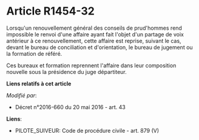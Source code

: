 # Article R1454-32

Lorsqu'un renouvellement général des conseils de prud'hommes rend impossible le renvoi d'une affaire ayant fait l'objet d'un
partage de voix antérieur à ce renouvellement, cette affaire est reprise, suivant le cas, devant le bureau de conciliation et
d'orientation, le bureau de jugement ou la formation de référé.

Ces bureaux et formation reprennent l'affaire dans leur composition nouvelle sous la présidence du juge départiteur.

**Liens relatifs à cet article**

_Modifié par_:

  - Décret n°2016-660 du 20 mai 2016 - art. 43

**Liens**:

  - PILOTE_SUIVEUR: Code de procédure civile - art. 879 (V)
